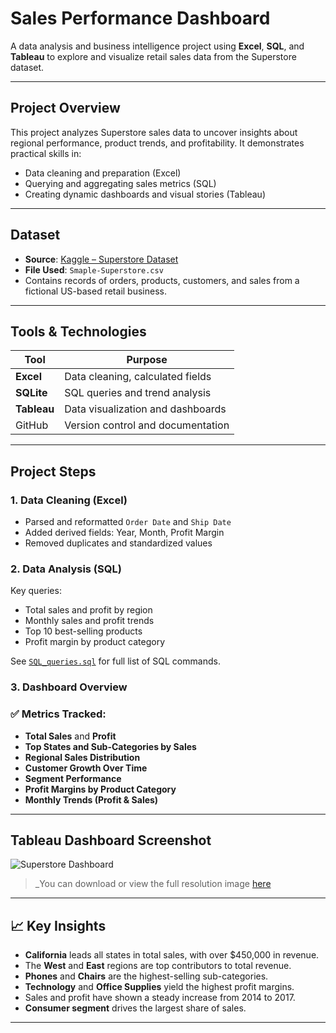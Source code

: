 # Sales Performance Dashboard

A data analysis and business intelligence project using **Excel**, **SQL**, and **Tableau** to explore and visualize retail sales data from the Superstore dataset.

---

## Project Overview

This project analyzes Superstore sales data to uncover insights about regional performance, product trends, and profitability. It demonstrates practical skills in:

-  Data cleaning and preparation (Excel)
-  Querying and aggregating sales metrics (SQL)
-  Creating dynamic dashboards and visual stories (Tableau)

---

## Dataset

- **Source**: [Kaggle – Superstore Dataset](https://www.kaggle.com/datasets/vivek468/superstore-dataset-final)
- **File Used**: `Smaple-Superstore.csv`
- Contains records of orders, products, customers, and sales from a fictional US-based retail business.

---

## Tools & Technologies

| Tool        | Purpose                                 |
|-------------|------------------------------------------|
| **Excel**   | Data cleaning, calculated fields         |
| **SQLite**  | SQL queries and trend analysis           |
| **Tableau** | Data visualization and dashboards        |
| GitHub      | Version control and documentation        |
---

## Project Steps

### 1. Data Cleaning (Excel)
- Parsed and reformatted `Order Date` and `Ship Date`
- Added derived fields: Year, Month, Profit Margin
- Removed duplicates and standardized values

### 2. Data Analysis (SQL)
Key queries:
- Total sales and profit by region
- Monthly sales and profit trends
- Top 10 best-selling products
- Profit margin by product category

See [`SQL_queries.sql`](./SQL_queries.sql](https://github.com/Iyeose/Sales-Performance-Dashboard/blob/main/sample_superstore_SQL.txt)) for full list of SQL commands.

### 3. Dashboard Overview

### ✅ Metrics Tracked:
- **Total Sales** and **Profit**
- **Top States and Sub-Categories by Sales**
- **Regional Sales Distribution**
- **Customer Growth Over Time**
- **Segment Performance**
- **Profit Margins by Product Category**
- **Monthly Trends (Profit & Sales)**
---

##  Tableau Dashboard Screenshot

![Superstore Dashboard](images/Superstore%20Sales%20Performance.jpg)

> _You can download or view the full resolution image [here](https://public.tableau.com/views/SuperstoreSalesPerformance_17541649793780/Dashboard1?:language=en-US&publish=yes&:sid=&:redirect=auth&:display_count=n&:origin=viz_share_link)

---

## 📈 Key Insights

- **California** leads all states in total sales, with over \$450,000 in revenue.
- The **West** and **East** regions are top contributors to total revenue.
- **Phones** and **Chairs** are the highest-selling sub-categories.
- **Technology** and **Office Supplies** yield the highest profit margins.
- Sales and profit have shown a steady increase from 2014 to 2017.
- **Consumer segment** drives the largest share of sales.

---

